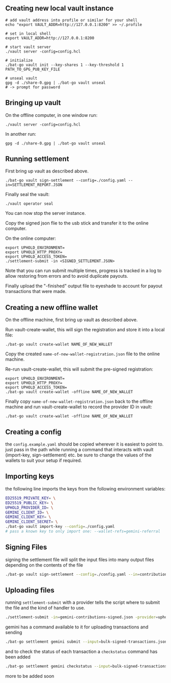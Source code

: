 ## Creating new local vault instance

```
# add vault address into profile or similar for your shell
echo "export VAULT_ADDR=http://127.0.0.1:8200" >> ~/.profile

# set in local shell
export VAULT_ADDR=http://127.0.0.1:8200

# start vault server
./vault server -config=config.hcl

# initialize
./bat-go vault init --key-shares 1 --key-threshold 1 PATH_TO_GPG_PUB_KEY_FILE

# unseal vault
gpg -d ./share-0.gpg | ./bat-go vault unseal
# -> prompt for password
```

## Bringing up vault

On the offline computer, in one window run:
```
./vault server -config=config.hcl
```

In another run:
```
gpg -d ./share-0.gpg | ./bat-go vault unseal
```

## Running settlement

First bring up vault as described above.

```
./bat-go vault sign-settlement --config=./config.yaml --in=SETTLEMENT_REPORT.JSON
```

Finally seal the vault:
```
./vault operator seal
```
You can now stop the server instance.

Copy the signed json flie to the usb stick and transfer it to the online
computer.

On the online computer:
```
export UPHOLD_ENVIRONMENT=
export UPHOLD_HTTP_PROXY=
export UPHOLD_ACCESS_TOKEN=
./settlement-submit -in <SIGNED_SETTLEMENT.JSON>
```

Note that you can run submit multiple times, progress is tracked in a log to
allow restoring from errors and to avoid duplicate payouts.

Finally upload the "-finished" output file to eyeshade to account for payout
transactions that were made.

## Creating a new offline wallet

On the offline machine, first bring up vault as described above.

Run vault-create-wallet, this will sign the registration and store it into
a local file:
```
./bat-go vault create-wallet NAME_OF_NEW_WALLET
```

Copy the created `name-of-new-wallet-registration.json` file to the online
machine.

Re-run vault-create-wallet, this will submit the pre-signed registration:
```
export UPHOLD_ENVIRONMENT=
export UPHOLD_HTTP_PROXY=
export UPHOLD_ACCESS_TOKEN=
./bat-go vault create-wallet -offline NAME_OF_NEW_WALLET
```

Finally copy `name-of-new-wallet-registration.json` back to the offline
machine and run vault-create-wallet to record the provider ID in vault:
```
./bat-go vault create-wallet -offline NAME_OF_NEW_WALLET
```

## Creating a config
the `config.example.yaml` should be copied wherever it is easiest to point to. just pass in the path while running a command that interacts with vault (import-key, sign-settlement) etc. be sure to change the values of the wallets to suit your setup if required.

## Importing keys

the following line imports the keys from the following environment variables:
```bash
ED25519_PRIVATE_KEY= \
ED25519_PUBLIC_KEY= \
UPHOLD_PROVIDER_ID= \
GEMINI_CLIENT_ID= \
GEMINI_CLIENT_KEY= \
GEMINI_CLIENT_SECRET= \
./bat-go vault import-key --config=./config.yaml
# pass a known key to only import one: --wallet-refs=gemini-referral
```

## Signing Files

signing the settlement file will split the input files into many output files depending on the contents of the file
```bash
./bat-go vault sign-settlement --config=./config.yaml --in=contributions.json
```

## Uploading files
running `settlement-submit` with a provider tells the script where to submit the file and the kind of handler to use.
```bash
./settlement-submit -in=gemini-contributions-signed.json -provider=uphold
```

gemini has a command available to it for uploading transactions and sending
```bash
./bat-go settlement gemini submit --input=bulk-signed-transactions.json --all-txs-input=from-antifraud.json
```

and to check the status of each transaction a `checkstatus` command has been added
```bash
./bat-go settlement gemini checkstatus --input=bulk-signed-transactions.json --all-txs-input=from-antifraud.json
```
more to be added soon

